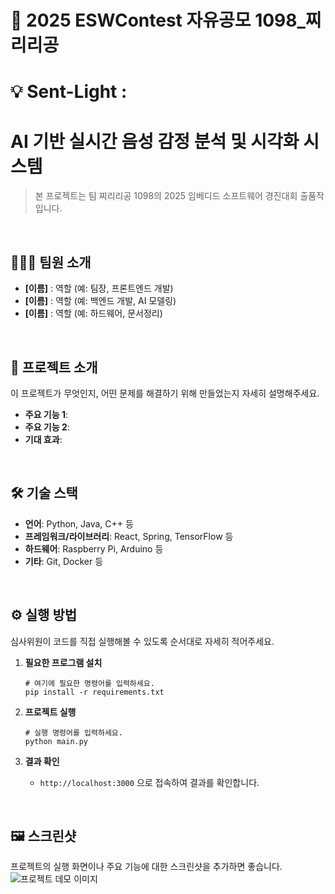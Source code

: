 # 🚀 2025 ESWContest 자유공모 1098_찌리리공
# 💡 Sent-Light : 
#           AI 기반 실시간 음성 감정 분석 및 시각화 시스템
> 본 프로젝트는 팀 찌리리공 1098의 2025 임베디드 소프트웨어 경진대회 출품작입니다.

<br>

## 🧑‍🤝‍🧑 팀원 소개

- **[이름]** : 역할 (예: 팀장, 프론트엔드 개발)
- **[이름]** : 역할 (예: 백엔드 개발, AI 모델링)
- **[이름]** : 역할 (예: 하드웨어, 문서정리)

<br>

## 📖 프로젝트 소개

이 프로젝트가 무엇인지, 어떤 문제를 해결하기 위해 만들었는지 자세히 설명해주세요.
- **주요 기능 1**:
- **주요 기능 2**:
- **기대 효과**:

<br>

## 🛠️ 기술 스택

- **언어**: Python, Java, C++ 등
- **프레임워크/라이브러리**: React, Spring, TensorFlow 등
- **하드웨어**: Raspberry Pi, Arduino 등
- **기타**: Git, Docker 등

<br>

## ⚙️ 실행 방법

심사위원이 코드를 직접 실행해볼 수 있도록 순서대로 자세히 적어주세요.

1.  **필요한 프로그램 설치**
    ```shell
    # 여기에 필요한 명령어를 입력하세요.
    pip install -r requirements.txt
    ```

2.  **프로젝트 실행**
    ```shell
    # 실행 명령어를 입력하세요.
    python main.py
    ```

3. **결과 확인**
    - `http://localhost:3000` 으로 접속하여 결과를 확인합니다.

<br>

## 🖼️ 스크린샷

프로젝트의 실행 화면이나 주요 기능에 대한 스크린샷을 추가하면 좋습니다.
![프로젝트 데모 이미지](이미지_파일_링크)
